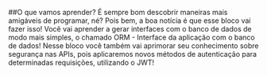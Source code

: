 ##O que vamos aprender?
É sempre bom descobrir maneiras mais amigáveis de programar, né?
Pois bem, a boa notícia é que esse bloco vai fazer isso! Você vai aprender a gerar interfaces com o banco de dados de modo mais simples, o chamado ORM - Interface da aplicação com o banco de dados!
Nesse bloco você também vai aprimorar seu conhecimento sobre segurança nas APIs, pois aplicaremos novos métodos de autenticação para determinadas requisições, utilizando o JWT!